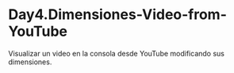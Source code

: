 # Day4.Dimensiones-Video-from-YouTube
Visualizar un video en la consola desde YouTube modificando sus dimensiones. 
